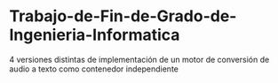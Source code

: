 # Trabajo-de-Fin-de-Grado-de-Ingenieria-Informatica
4 versiones distintas de implementación de un motor de conversión de audio a texto como contenedor independiente
